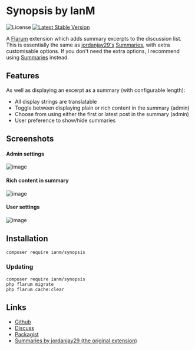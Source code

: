 # Synopsis by IanM

![License](https://img.shields.io/badge/license-MIT-blue.svg) [![Latest Stable Version](https://img.shields.io/packagist/v/ianm/synopsis.svg)](https://packagist.org/packages/ianm/synopsis)

A [Flarum](https://github.com/flarum/flarum) extension which adds summary excerpts to the discussion list. This is essentially the same as [jordanjay29's](https://discuss.flarum.org/d/2151) [Summaries](https://github.com/jordanjay29/flarum-ext-summaries), with extra customisable options. If you don't need the extra options, I recommend using [Summaries](https://github.com/jordanjay29/flarum-ext-summaries) instead.

## Features
As well as displaying an excerpt as a summary (with configurable length):

 - All display strings are translatable
 - Toggle between displaying plain or rich content in the summary (admin)
 - Choose from using either the first or latest post in the summary (admin)
 - User preference to show/hide summaries

## Screenshots

#### Admin settings
![image](https://user-images.githubusercontent.com/16573496/103157392-18bd3e80-47aa-11eb-8760-2108fdb68000.png)

#### Rich content in summary
![image](https://user-images.githubusercontent.com/16573496/103157062-4c4a9980-47a7-11eb-9103-327f3aff0690.png)

#### User settings
![image](https://user-images.githubusercontent.com/16573496/103157069-697f6800-47a7-11eb-8cc5-c30900da3182.png)
## Installation
```
composer require ianm/synopsis
```

### Updating
```
composer require ianm/synopsis
php flarum migrate
php flarum cache:clear
```

## Links
- [Github](https://github.com/imorland/synopsis)
- [Discuss](https://discuss.flarum.org/)  
- [Packagist](https://packagist.org/packages/ianm/synopsis) 
- [Summaries by jordanjay29 (the original extension)](https://github.com/jordanjay29/flarum-ext-summaries) 
